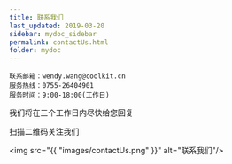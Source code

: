 ```yaml
---
title: 联系我们
last_updated: 2019-03-20
sidebar: mydoc_sidebar
permalink: contactUs.html
folder: mydoc
---
```


```
联系邮箱：wendy.wang@coolkit.cn
服务热线：0755-26404901
服务时间：9:00-18:00(工作日)
```

 我们将在三个工作日内尽快给您回复
 
扫描二维码关注我们

<img src="{{ "images/contactUs.png" }}" alt="联系我们"/>


